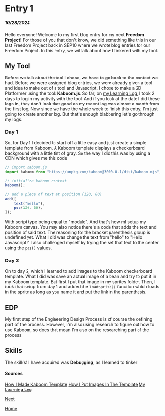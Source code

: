# Entry 1
##### 10/28/2024

Hello everyone! Welcome to my first blog entry for my next **Freedom Project!** For those of you that don't know, we did something like this in our last Freedom Project back in SEP10 where we wrote blog entries for our Freedom Project. In this entry, we wil talk about how I tinkered with my tool.

## My Tool
Before we talk about the tool I chose, we have to go back to the context we had. Before we were assigned blog entries, we were already given a tool and idea to make out of a tool and Javascript. I chose to make a 2D Platformer using the tool: **Kaboom.js**. So far, on [my Learning Log](tool/learning-log.md), I took 2 days to log in my activity with the tool. And if you look at the date I did these logs in, they don't look that good as my recent log was almost a month from the first log. Now since we have the whole week to finish this entry, I'm just going to create another log. But that's enough blabbering let's go through my logs.

### Day 1
So, for Day 1 I decided to start off a little easy and just create a simple template from Kaboom. A Kaboom template displays a checkerboard background with a little tint of gray. So the way I did this was by using a CDN which gives me this code
```js
// import kaboom.js
import kaboom from "https://unpkg.com/kaboom@3000.0.1/dist/kaboom.mjs";

// initialize kaboom context
kaboom();

// add a piece of text at position (120, 80)
add([
    text("hello"),
    pos(120, 80),
]);
```
With script type being equal to "module". And that's how mI setup my Kaboom canvas. You may also notice there's a code that adds the text and position of said text. The reasoning for the bracket parenthesis group is undefined yet. What I did was change the text from "hello" to "Hello Javascript!" I also challenged myself by trying the set that text to the center using the `pos()` values.
### Day 2
On to day 2, which I learned to add images to the Kaboom checkerboard template. What I did was save an actual image of a bean and try to put it in my Kaboom template. But first I put that image in my sprites folder. Then, I took that setup from day 1 and added the `loadSprite()` function which loads in the sprite as long as you name it and put the link in the parenthesis.
## EDP
My first step of the Engineering Design Process is of course the defining part of the process. However, I'm also using research to figure out how to use Kaboom, so does that mean I'm also on the researching part of the process
## Skills
The skill(s) I have acquired was **Debugging**, as I learned to tinker
#### Sources
[How I Made Kaboom Template](tool/day1.html)
[How I Put Images In The Template](tool/day2.html)
[My Learning Log](tool/learning-log.md)

[Next](entry02.md)

[Home](../README.md)
